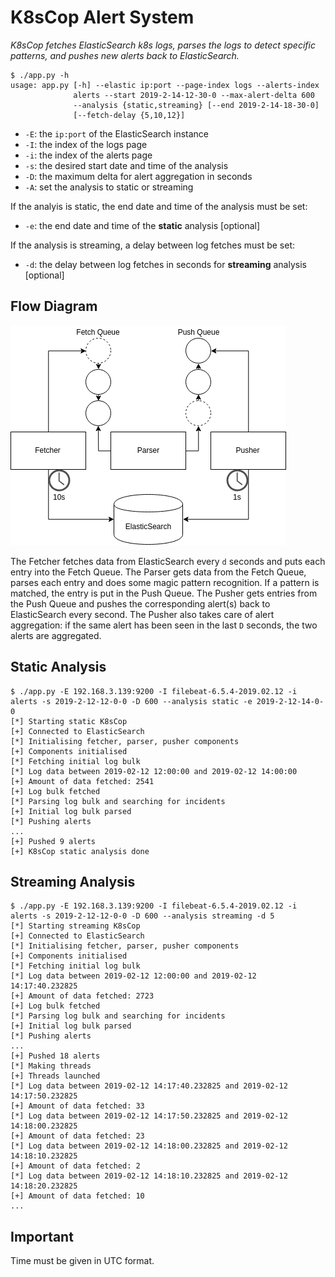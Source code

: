 # K8sCop Alert System

_K8sCop fetches ElasticSearch k8s logs, parses the logs to detect specific patterns, and pushes new alerts back to ElasticSearch._

```
$ ./app.py -h
usage: app.py [-h] --elastic ip:port --page-index logs --alerts-index
              alerts --start 2019-2-14-12-30-0 --max-alert-delta 600
              --analysis {static,streaming} [--end 2019-2-14-18-30-0]
              [--fetch-delay {5,10,12}]
```

- `-E`: the `ip:port` of the ElasticSearch instance
- `-I`: the index of the logs page
- `-i`: the index of the alerts page
- `-s`: the desired start date and time of the analysis
- `-D`: the maximum delta for alert aggregation in seconds
- `-A`: set the analysis to static or streaming

If the analyis is static, the end date and time of the analysis must be set:

- `-e`: the end date and time of the **static** analysis [optional]

If the analysis is streaming, a delay between log fetches must be set:

- `-d`: the delay between log fetches in seconds for **streaming** analysis [optional]

## Flow Diagram

![](flow.png)

The Fetcher fetches data from ElasticSearch every `d` seconds and puts each entry into the Fetch Queue. 
The Parser gets data from the Fetch Queue, parses each entry and does some magic pattern recognition. 
If a pattern is matched, the entry is put in the Push Queue.
The Pusher gets entries from the Push Queue and pushes the corresponding alert(s) back to ElasticSearch every second.
The Pusher also takes care of alert aggregation: if the same alert has been seen in the last `D` seconds, the two alerts are aggregated. 

## Static Analysis

```
$ ./app.py -E 192.168.3.139:9200 -I filebeat-6.5.4-2019.02.12 -i alerts -s 2019-2-12-12-0-0 -D 600 --analysis static -e 2019-2-12-14-0-0
[*] Starting static K8sCop
[+] Connected to ElasticSearch
[*] Initialising fetcher, parser, pusher components
[+] Components initialised
[*] Fetching initial log bulk
[*] Log data between 2019-02-12 12:00:00 and 2019-02-12 14:00:00
[+] Amount of data fetched: 2541
[+] Log bulk fetched
[*] Parsing log bulk and searching for incidents
[+] Initial log bulk parsed
[*] Pushing alerts
...
[+] Pushed 9 alerts
[+] K8sCop static analysis done
```

## Streaming Analysis

```
$ ./app.py -E 192.168.3.139:9200 -I filebeat-6.5.4-2019.02.12 -i alerts -s 2019-2-12-12-0-0 -D 600 --analysis streaming -d 5
[*] Starting streaming K8sCop
[+] Connected to ElasticSearch
[*] Initialising fetcher, parser, pusher components
[+] Components initialised
[*] Fetching initial log bulk
[*] Log data between 2019-02-12 12:00:00 and 2019-02-12 14:17:40.232825
[+] Amount of data fetched: 2723
[+] Log bulk fetched
[*] Parsing log bulk and searching for incidents
[+] Initial log bulk parsed
[*] Pushing alerts
...
[+] Pushed 18 alerts
[*] Making threads
[+] Threads launched
[*] Log data between 2019-02-12 14:17:40.232825 and 2019-02-12 14:17:50.232825
[+] Amount of data fetched: 33
[*] Log data between 2019-02-12 14:17:50.232825 and 2019-02-12 14:18:00.232825
[+] Amount of data fetched: 23
[*] Log data between 2019-02-12 14:18:00.232825 and 2019-02-12 14:18:10.232825
[+] Amount of data fetched: 2
[*] Log data between 2019-02-12 14:18:10.232825 and 2019-02-12 14:18:20.232825
[+] Amount of data fetched: 10
...
```

## Important

Time must be given in UTC format. 